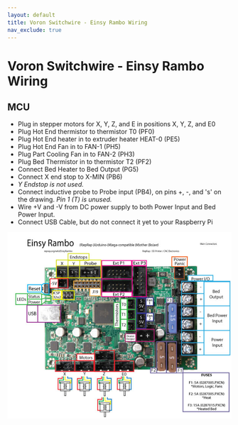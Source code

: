 ```yaml
---
layout: default
title: Voron Switchwire - Einsy Rambo Wiring
nav_exclude: true
---
```


# Voron Switchwire - Einsy Rambo Wiring

## MCU

* Plug in stepper motors for X, Y, Z, and E in positions X, Y, Z, and E0
* Plug Hot End thermistor to thermistor T0 (PF0)
* Plug Hot End heater in to extruder heater HEAT-0 (PE5)
* Plug Hot End Fan in to FAN-1 (PH5)
* Plug Part Cooling Fan in to FAN-2 (PH3)
* Plug Bed Thermistor in to thermistor T2 (PF2)
* Connect Bed Heater to Bed Output (PG5)
* Connect X end stop to X-MIN (PB6)
* _Y Endstop is not used._
* Connect inductive probe to Probe input (PB4), on pins +, -, and 's' on the drawing.  _Pin 1 (T) is unused._
* Wire +V and -V from DC power supply to both Power Input and Bed Power Input.
* Connect USB Cable, but do not connect it yet to your Raspberry Pi

![](./images/EinsyRambo1.1a-connections.jpg)

